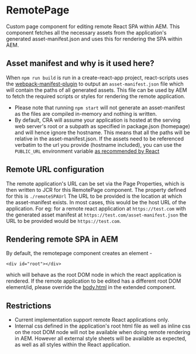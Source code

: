 <!--
* Copyright 2020 Adobe. All rights reserved.
* This file is licensed to you under the Apache License, Version 2.0 (the "License");
* you may not use this file except in compliance with the License. You may obtain a copy
* of the License at http://www.apache.org/licenses/LICENSE-2.0
*
* Unless required by applicable law or agreed to in writing, software distributed under
* the License is distributed on an "AS IS" BASIS, WITHOUT WARRANTIES OR REPRESENTATIONS
* OF ANY KIND, either express or implied. See the License for the specific language
* governing permissions and limitations under the License.
-->
RemotePage
====
Custom page component for editing remote React SPA within AEM. This component fetches all the necessary assets from the application's generated asset-manifest.json and uses this for rendering the SPA within AEM.

## Asset manifest and why is it used here?
When `npm run build` is run in a create-react-app project, react-scripts uses the [webpack-manifest-plugin](https://www.npmjs.com/package/webpack-manifest-plugin) to output an `asset-manifest.json` file which will contain the paths of all generated assets. This file can be used by AEM  to fetch the required scripts or styles for rendering the remote application.
- Please note that running `npm start` will not generate an asset-manifest as the files are compiled in-memory and nothing is written.
- By default, CRA will assume your application is hosted at the serving web server's root or a subpath as specified in package.json (homepage) and will hence ignore the hostname. This means that all the paths will be relative in the asset-manifest.json. If the assets need to be referenced verbatim to the url you provide (hostname included), you can use the `PUBLIC_URL` environment variable [as recommended by React](https://create-react-app.dev/docs/advanced-configuration/)


## Remote URL configuration
The remote application's URL can be set via the Page Properties, which is then written to JCR for this RemotePage component. The property defined for this is `./remoteSPAUrl`
The URL to be provided is the location at which the asset-manifest exists. In most cases, this would be the host URL of the application.
For eg:  for a remote react application at `https://test.com` with the generated asset manifest at `https://test.com/asset-manifest.json` the URL to be provided would be `https://test.com`.

## Rendering remote SPA in AEM
By default, the remotepage component creates an element -

`<div id="root"></div>`

 which will behave as the root DOM node in which the react application is rendered.
If the remote application to be edited has a different root DOM element/id, please override the [body.html](./body.html) in the extended component.

## Restrictions
- Current implementation support remote React applications only.
- Internal css defined in the application's root html file as well as inline css on the root DOM node will not be available when doing remote rendering in AEM. However all external style sheets will be available as expected, as well as all styles within the React application.
